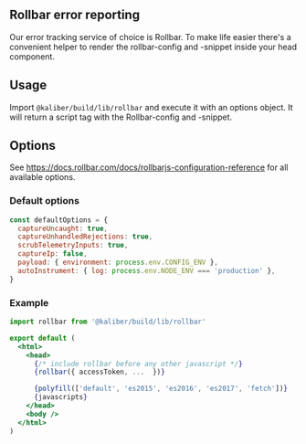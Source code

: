 ## Rollbar error reporting

Our error tracking service of choice is Rollbar. To make life easier there's a convenient helper to render the rollbar-config and -snippet inside your head component.

## Usage

Import `@kaliber/build/lib/rollbar` and execute it with an options object. It will return a script tag with the Rollbar-config and -snippet.

## Options

See https://docs.rollbar.com/docs/rollbarjs-configuration-reference for all available options.

### Default options

```js
const defaultOptions = {
  captureUncaught: true,
  captureUnhandledRejections: true,
  scrubTelemetryInputs: true,
  captureIp: false,
  payload: { environment: process.env.CONFIG_ENV },
  autoInstrument: { log: process.env.NODE_ENV === 'production' },
}
```

### Example

```jsx
import rollbar from '@kaliber/build/lib/rollbar'

export default (
  <html>
    <head>
      {/* include rollbar before any other javascript */}
      {rollbar({ accessToken, ...  })}

      {polyfill(['default', 'es2015', 'es2016', 'es2017', 'fetch'])}
      {javascripts}
    </head>
    <body />
  </html>
)
```
